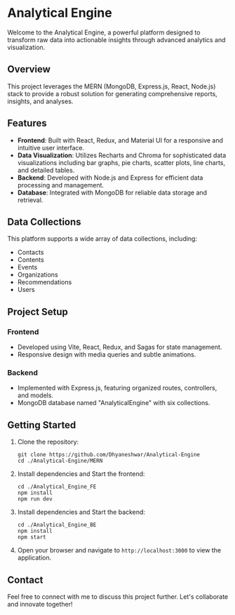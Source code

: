# Analytical Engine

Welcome to the Analytical Engine, a powerful platform designed to transform raw data into actionable insights through advanced analytics and visualization.

## Overview

This project leverages the MERN (MongoDB, Express.js, React, Node.js) stack to provide a robust solution for generating comprehensive reports, insights, and analyses.

## Features

- **Frontend**: Built with React, Redux, and Material UI for a responsive and intuitive user interface.
- **Data Visualization**: Utilizes Recharts and Chroma for sophisticated data visualizations including bar graphs, pie charts, scatter plots, line charts, and detailed tables.
- **Backend**: Developed with Node.js and Express for efficient data processing and management.
- **Database**: Integrated with MongoDB for reliable data storage and retrieval.

## Data Collections

This platform supports a wide array of data collections, including:
- Contacts
- Contents
- Events
- Organizations
- Recommendations
- Users

## Project Setup

### Frontend
- Developed using Vite, React, Redux, and Sagas for state management.
- Responsive design with media queries and subtle animations.

### Backend
- Implemented with Express.js, featuring organized routes, controllers, and models.
- MongoDB database named "AnalyticalEngine" with six collections.

## Getting Started

1. Clone the repository:
   ```
   git clone https://github.com/Dhyaneshwar/Analytical-Engine
   cd ./Analytical-Engine/MERN
   ```

2. Install dependencies and Start the frontend:
   ```
   cd ./Analytical_Engine_FE
   npm install
   npm run dev
   ```

3. Install dependencies and Start the backend:
   ```
   cd ./Analytical_Engine_BE
   npm install
   npm start
   ```

4. Open your browser and navigate to `http://localhost:3000` to view the application.

## Contact

Feel free to connect with me to discuss this project further. Let's collaborate and innovate together!
